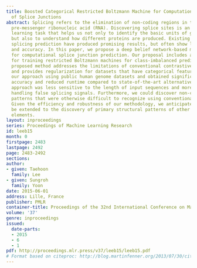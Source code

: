 ```yaml
---
title: Boosted Categorical Restricted Boltzmann Machine for Computational Prediction
  of Splice Junctions
abstract: Splicing refers to the elimination of non-coding regions in transcribed
  pre-messenger ribonucleic acid (RNA). Discovering splice sites is an important machine
  learning task that helps us not only to identify the basic units of genetic heredity
  but also to understand how different proteins are produced. Existing methods for
  splicing prediction have produced promising results, but often show limited robustness
  and accuracy. In this paper, we propose a deep belief network-based methodology
  for computational splice junction prediction. Our proposal includes a novel method
  for training restricted Boltzmann machines for class-imbalanced prediction. The
  proposed method addresses the limitations of conventional contrastive divergence
  and provides regularization for datasets that have categorical features. We tested
  our approach using public human genome datasets and obtained significantly improved
  accuracy and reduced runtime compared to state-of-the-art alternatives. The proposed
  approach was less sensitive to the length of input sequences and more robust for
  handling false splicing signals. Furthermore, we could discover non-canonical splicing
  patterns that were otherwise difficult to recognize using conventional methods.
  Given the efficiency and robustness of our methodology, we anticipate that it can
  be extended to the discovery of primary structural patterns of other subtle genomic
  elements.
layout: inproceedings
series: Proceedings of Machine Learning Research
id: leeb15
month: 0
firstpage: 2483
lastpage: 2492
page: 2483-2492
sections: 
author:
- given: Taehoon
  family: Lee
- given: Sungroh
  family: Yoon
date: 2015-06-01
address: Lille, France
publisher: PMLR
container-title: Proceedings of the 32nd International Conference on Machine Learning
volume: '37'
genre: inproceedings
issued:
  date-parts:
  - 2015
  - 6
  - 1
pdf: http://proceedings.mlr.press/v37/leeb15/leeb15.pdf
# Format based on citeproc: http://blog.martinfenner.org/2013/07/30/citeproc-yaml-for-bibliographies/
---
```


